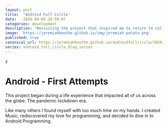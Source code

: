 ```yaml
---
layout: post
title:  "Android Full Circle"
date:   2020-09-09 10:50:07
categories: development
description: "Revisiting the project that inspired me to return to college after 20 years, and earn my Computer Science Degree"
image: 'https://jeremiahboothe.github.io/img/jeremiah-potato.png'
published: true
canonical_url: https://jeremiahboothe.github.io/androidfullcircle/2020/09/09/android_full_circle_start.html
series: android_full_circle_blog_series
---
```

z
# Android - First Attempts
This project began during a life experience that impacted all of us across the globe.  The pandemic lockdown era.

Like many others I found myself with too much time on my hands. I created Music, rediscovered my love for programming, and decided to dive in to Android Programming.
